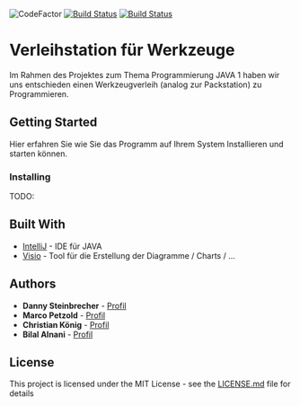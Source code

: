 ![CodeFactor](https://img.shields.io/badge/JAVA-8-blue)
[![Build Status](https://github.com/fh-erfurt/RentATool/workflows/RentATool/badge.svg)](https://github.com/fh-erfurt/RentATool/actions)
[![Build Status](https://travis-ci.org/fh-erfurt/RentATool.svg?branch=master)](https://travis-ci.org/fh-erfurt/RentATool)

# Verleihstation für Werkzeuge
Im Rahmen des Projektes zum Thema Programmierung JAVA 1 haben wir uns entschieden einen Werkzeugverleih (analog zur Packstation) zu Programmieren.

## Getting Started

Hier erfahren Sie wie Sie das Programm auf Ihrem System Installieren und starten können.


### Installing
TODO: 

## Built With

* [IntelliJ](https://www.jetbrains.com/de-de/idea/) - IDE für JAVA
* [Visio](https://products.office.com/de-de/visio) - Tool für die Erstellung der Diagramme / Charts / ...

## Authors

* **Danny Steinbrecher** - [Profil](https://github.com/darthkali)
* **Marco Petzold** - [Profil](https://github.com/monschey)
* **Christian König** - [Profil](https://github.com/christiankoenig)
* **Bilal Alnani** - [Profil](https://github.com/bilal0710)

## License

This project is licensed under the MIT License - see the [LICENSE.md](LICENSE.md) file for details
